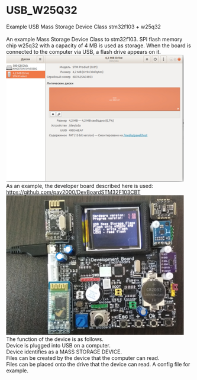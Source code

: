 # USB_W25Q32
Example USB Mass Storage Device Class stm32f103 + w25q32 <br>
<br>
An example Mass Storage Device Class to stm32f103.
SPI flash memory chip w25q32 with a capacity of 4 MB is used as storage.
When the board is connected to the computer via USB, a flash drive appears on it.
<img src="https://github.com/pav2000/USB_W25Q32/blob/main/Picture/001.jpg" width="480"/> <br>
As an example, the developer board described here is used: https://github.com/pav2000/DevBoardSTM32F103CBT<br>
<img src="https://github.com/pav2000/USB_W25Q32/blob/main/Picture/002.jpg" width="480"/> <br>
The function of the device is as follows.<br>
Device is plugged into USB on a computer.<br>
Device identifies as a MASS STORAGE DEVICE.<br>
Files can be created by the device that the computer can read.<br>
Files can be placed onto the drive that the device can read. A config file for example.<br>
<br>
